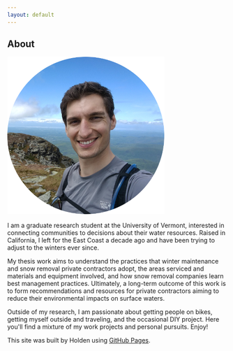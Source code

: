 ```yaml
---
layout: default
---
```


## About

<img src="/assets/profile.png" id="profile">

I am a graduate research student at the University of Vermont, interested in connecting communities to decisions about their water resources. Raised in California, I left for the East Coast a decade ago and have been trying to adjust to the winters ever since.

My thesis work aims to understand the practices that winter maintenance and snow removal private contractors adopt, the areas serviced and materials and equipment involved, and how snow removal companies learn best management practices. Ultimately, a long-term outcome of this work is to form recommendations and resources for private contractors aiming to reduce their environmental impacts on surface waters.

Outside of my research, I am passionate about getting people on bikes, getting myself outside and traveling, and the occasional DIY project. Here you'll find a mixture of my work projects and personal pursuits. Enjoy!

This site was built by Holden using [GitHub Pages](https://pages.github.com/).
